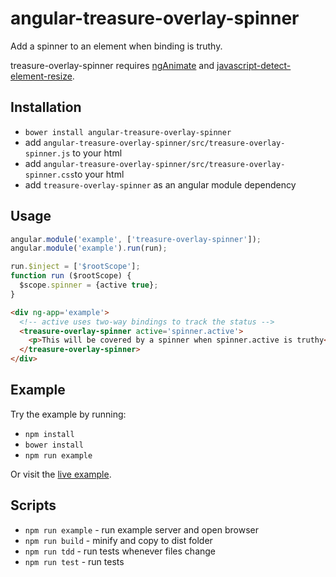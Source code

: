 # angular-treasure-overlay-spinner

Add a spinner to an element when binding is truthy.

treasure-overlay-spinner requires [ngAnimate](https://docs.angularjs.org/api/ngAnimate) and [javascript-detect-element-resize](https://github.com/sdecima/javascript-detect-element-resize).

## Installation

* `bower install angular-treasure-overlay-spinner`
* add `angular-treasure-overlay-spinner/src/treasure-overlay-spinner.js` to your html
* add `angular-treasure-overlay-spinner/src/treasure-overlay-spinner.css`to your html
* add `treasure-overlay-spinner` as an angular module dependency


## Usage

```javascript
angular.module('example', ['treasure-overlay-spinner']);
angular.module('example').run(run);

run.$inject = ['$rootScope'];
function run ($rootScope) {
  $scope.spinner = {active true};
}
```

```html
<div ng-app='example'>
  <!-- active uses two-way bindings to track the status -->
  <treasure-overlay-spinner active='spinner.active'>
    <p>This will be covered by a spinner when spinner.active is truthy</p>
  </treasure-overlay-spinner>
</div>

```

## Example

Try the example by running:

* `npm install`
* `bower install`
* `npm run example`

Or visit the [live example](https://treasure-data.github.io/angular-treasure-overlay-spinner/).

## Scripts

* `npm run example` - run example server and open browser
* `npm run build` - minify and copy to dist folder
* `npm run tdd` - run tests whenever files change
* `npm run test` - run tests

